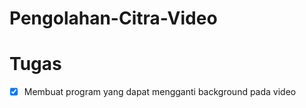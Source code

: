 # Pengolahan-Citra-Video

# Tugas

- [x] Membuat program yang dapat mengganti background pada video 
